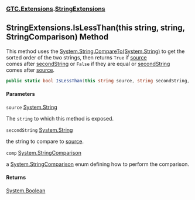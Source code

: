 ### [GTC.Extensions](GTC.Extensions.md 'GTC.Extensions').[StringExtensions](GTC.Extensions.StringExtensions.md 'GTC.Extensions.StringExtensions')

## StringExtensions.IsLessThan(this string, string, StringComparison) Method

This method uses the [System.String.CompareTo(System.String)](https://docs.microsoft.com/en-us/dotnet/api/System.String.CompareTo#System_String_CompareTo_System_String_ 'System.String.CompareTo(System.String)') to get the  
sorted order of the two strings, then returns `True` if [source](GTC.Extensions.StringExtensions.IsLessThan(thisstring,string,System.StringComparison).md#GTC.Extensions.StringExtensions.IsLessThan(thisstring,string,System.StringComparison).source 'GTC.Extensions.StringExtensions.IsLessThan(this string, string, System.StringComparison).source')  
comes after [secondString](GTC.Extensions.StringExtensions.IsLessThan(thisstring,string,System.StringComparison).md#GTC.Extensions.StringExtensions.IsLessThan(thisstring,string,System.StringComparison).secondString 'GTC.Extensions.StringExtensions.IsLessThan(this string, string, System.StringComparison).secondString') or `False` if they are equal or [secondString](GTC.Extensions.StringExtensions.IsLessThan(thisstring,string,System.StringComparison).md#GTC.Extensions.StringExtensions.IsLessThan(thisstring,string,System.StringComparison).secondString 'GTC.Extensions.StringExtensions.IsLessThan(this string, string, System.StringComparison).secondString')  
comes after [source](GTC.Extensions.StringExtensions.IsLessThan(thisstring,string,System.StringComparison).md#GTC.Extensions.StringExtensions.IsLessThan(thisstring,string,System.StringComparison).source 'GTC.Extensions.StringExtensions.IsLessThan(this string, string, System.StringComparison).source').

```csharp
public static bool IsLessThan(this string source, string secondString, System.StringComparison comp=System.StringComparison.CurrentCultureIgnoreCase);
```
#### Parameters

<a name='GTC.Extensions.StringExtensions.IsLessThan(thisstring,string,System.StringComparison).source'></a>

`source` [System.String](https://docs.microsoft.com/en-us/dotnet/api/System.String 'System.String')

The `string` to which this method is exposed.

<a name='GTC.Extensions.StringExtensions.IsLessThan(thisstring,string,System.StringComparison).secondString'></a>

`secondString` [System.String](https://docs.microsoft.com/en-us/dotnet/api/System.String 'System.String')

the string to compare to [source](GTC.Extensions.StringExtensions.IsLessThan(thisstring,string,System.StringComparison).md#GTC.Extensions.StringExtensions.IsLessThan(thisstring,string,System.StringComparison).source 'GTC.Extensions.StringExtensions.IsLessThan(this string, string, System.StringComparison).source').

<a name='GTC.Extensions.StringExtensions.IsLessThan(thisstring,string,System.StringComparison).comp'></a>

`comp` [System.StringComparison](https://docs.microsoft.com/en-us/dotnet/api/System.StringComparison 'System.StringComparison')

a [System.StringComparison](https://docs.microsoft.com/en-us/dotnet/api/System.StringComparison 'System.StringComparison') enum defining how to perform the comparison.

#### Returns
[System.Boolean](https://docs.microsoft.com/en-us/dotnet/api/System.Boolean 'System.Boolean')